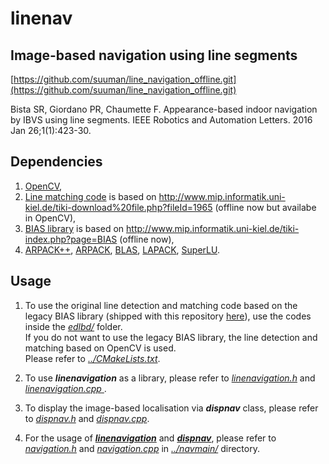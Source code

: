 # linenav

## Image-based navigation using line segments
[https://github.com/suuman/line_navigation_offline.git](https://github.com/suuman/line_navigation_offline.git)

Bista SR, Giordano PR, Chaumette F. Appearance-based indoor navigation by IBVS using line segments. IEEE Robotics and Automation Letters. 2016 Jan 26;1(1):423-30.

## Dependencies
1. [OpenCV](https://opencv.org/),
2. [Line matching code](http://www.mip.informatik.uni-kiel.de/tiki-download%20file.php?fileId=1965) is based on http://www.mip.informatik.uni-kiel.de/tiki-download%20file.php?fileId=1965 (offline now but availabe in OpenCV),
2. [BIAS library](http://www.mip.informatik.uni-kiel.de/tiki-index.php?page=BIAS) is based on http://www.mip.informatik.uni-kiel.de/tiki-index.php?page=BIAS (offline now),
3. [ARPACK++](http://www.ime.unicamp.br/~chico/arpack++/), [ARPACK](https://www.caam.rice.edu/software/ARPACK/), [BLAS](http://www.netlib.org/blas/), [LAPACK](http://www.netlib.org/lapack/), [SuperLU](https://portal.nersc.gov/project/sparse/superlu/).

## Usage
1. To use the original line detection and matching code based on the legacy BIAS library (shipped with this repository [here](https://github.com/suuman/pepper_navigation/tree/main/linenav/edlbd/BIAS)), use the codes inside the [*edlbd/*](https://github.com/suuman/pepper_navigation/tree/main/linenav/edlbd) folder.  
If you do not want to use the legacy BIAS library, the line detection and matching based on OpenCV is used.  
Please refer to [*../CMakeLists.txt*](https://github.com/suuman/pepper_navigation/blob/main/CMakeLists.txt).

2. To use ***linenavigation*** as a library, please refer to [*linenavigation.h*](https://github.com/suuman/pepper_navigation/blob/main/linenav/linenavigation.h) and [*linenavigation.cpp*
](https://github.com/suuman/pepper_navigation/blob/main/linenav/linenavigation.cpp).
3. To display the image-based localisation via ***dispnav*** class, please refer to [*dispnav.h*](https://github.com/suuman/pepper_navigation/blob/main/linenav/dispnav.h) and [*dispnav.cpp*](https://github.com/suuman/pepper_navigation/blob/main/linenav/dispnav.cpp).

4. For the usage of *[**linenavigation**](https://github.com/suuman/pepper_navigation/blob/main/linenav/linenavigation.h)* and *[**dispnav**](https://github.com/suuman/pepper_navigation/blob/main/linenav/dispnav.h)*, please refer to [*navigation.h*](https://github.com/suuman/pepper_navigation/blob/main/navmain/navigation.h) and [*navigation.cpp*](https://github.com/suuman/pepper_navigation/blob/main/navmain/navigation.cpp) in [*../navmain/*](https://github.com/suuman/pepper_navigation/tree/main/navmain) directory.